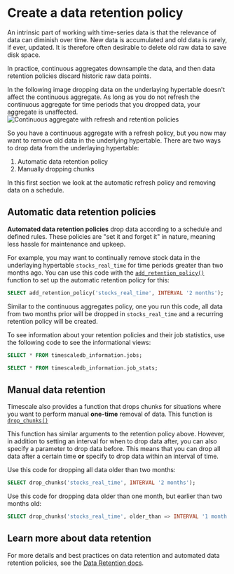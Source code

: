 # Create a data retention policy

An intrinsic part of working with time-series data is that the relevance of
data can diminish over time. New data is accumulated and old data
is rarely, if ever, updated. It is therefore often desirable to delete old raw
data to save disk space.

In practice, continuous aggregates downsample the data, and then
 data retention policies discard historic raw data points.

<highlight type="note">
In the following image dropping data on the underlaying hypertable doesn't 
affect the continuous aggregate. As long as you do not refresh the continuous aggregate 
for time periods that you dropped data, your aggregate is unaffected.
</highlight>

  <img class="main-content__illustration" src="https://s3.amazonaws.com/assets.timescale.com/docs/images/getting-started/continuous-aggregate-policy-retention.jpg" alt="Continuous aggregate with refresh and retention policies"/>

So you have a continuous aggregate with a refresh policy, but you now may want to remove 
old data in the underlying hypertable. There are two ways to drop data from the 
underlaying hypertable: 
1. Automatic data retention policy
2. Manually dropping chunks

In this first section we look at the automatic refresh policy and removing data 
on a schedule. 

## Automatic data retention policies

**Automated data retention policies** drop data according to a schedule and defined rules. 
These policies are "set it and forget it" in nature, meaning less hassle 
for maintenance and upkeep.

For example, you may want to continually remove stock data in the underlaying hypertable 
`stocks_real_time` for time periods greater than two months ago. You can use this code with 
the [`add_retention_policy()`][retention-policy] function to set up the automatic retention policy for this:

```sql
SELECT add_retention_policy('stocks_real_time', INTERVAL '2 months');
```
Similar to the continuous aggregates policy, one you run this code, all data 
from two months prior will be dropped in `stocks_real_time` and a recurring retention
policy will be created. 

To see information about your retention policies and their job statistics, use the
following code to see the informational views:

```sql
SELECT * FROM timescaledb_information.jobs;

SELECT * FROM timescaledb_information.job_stats;
```

## Manual data retention

Timescale also provides a function that drops chunks for situations where 
you want to perform manual **one-time** removal of data. This function is 
[`drop_chunks()`][drop-chunks]

This function has similar arguments to the retention policy above. However, in 
addition to setting an interval for when to drop data after, you can also specify a
parameter to drop data before. This means that you can drop all data after a certain 
time **or** specify to drop data within an interval of time. 

Use this code for dropping all data older than two months:
```sql
SELECT drop_chunks('stocks_real_time', INTERVAL '2 months');
```
Use this code for dropping data older than one month, but earlier than two months old:
```sql
SELECT drop_chunks('stocks_real_time', older_than => INTERVAL '1 month', newer_than => INTERVAL '2 months')
```

## Learn more about data retention

For more details and best practices on data retention and automated data retention
policies, see the [Data Retention docs][data-retention].

[data-retention]: /how-to-guides/data-retention/
[drop-chunks]: /api/:currentVersion:/hypertable/drop_chunks/
[retention-policy]: /api/:currentVersion:/data-retention/add_retention_policy/